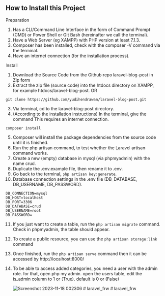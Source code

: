


## How to Install this Project
Preparation
1. Has a CLI/Command Line Interface in the form of Command Prompt (CMD) or Power Shell or Git Bash (hereinafter we call the terminal).
2. Have a Web Server (eg XAMPP) with PHP version at least 7.1.3.
3. Composer has been installed, check with the composer -V command via the terminal.
4. Have an internet connection (for the installation process).

Install

1. Download the Source Code from the Github repo laravel-blog-post in Zip form
2. Extract the zip file (source code) into the htdocs directory on XAMPP, for example htdocs/laravel-blog-post.
OR 
```git 
git clone https://github.com/yudihendrawan/laravel-blog-post.git
```

3. Via terminal, cd to the laravel-blog-post directory.
4. (According to the installation instructions) In the terminal, give the command This requires an internet connection.
```git 
composer install
```
5. Composer will install the package dependencies from the source code until it is finished.
6. Run the php artisan command, to test whether the Laravel artisan command works.
7. Create a new (empty) database in mysql (via phpmyadmin) with the name crud.
8. Duplicate the .env.example file, then rename it to .env.
9. Go back to the terminal, ```php artisan key:generate```.
10. Database connection settings in the .env file (DB_DATABASE, DB_USERNAME, DB_PASSWORD).
```env
DB_CONNECTION=mysql
DB_HOST=localhost
DB_PORT=3306
DB_DATABASE=crud
DB_USERNAME=root
DB_PASSWORD=
```
11. If you just want to create a table, run the ```php artisan migrate``` command. Check in phpmyadmin, the table should appear.
12. To create a public resource, you can use the ```php artisan storage:link``` command 
13. Once finished, run the ```php artisan serve``` command then it can be accessed by http://localhost:8000/
14. To be able to access added categories, you need a user with the admin role. for that, open php my admin. open the users table, edit the is_admin column to 1 or (True). default is 0 or (False)


    ![Screenshot 2023-11-18 002306](https://github.com/yudihendrawan/laravel-blog-post/assets/78086681/7ce9a130-28af-4a21-94db-0e8b1c13d2d6)
#   l a r a v e l _ f r w  
 # laravel_frw
